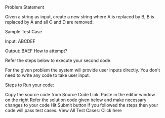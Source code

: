 Problem Statement

Given a string as input, create a new string where A is replaced by B, B is
replaced by A and all C and D are removed.

Sample Test Case

Input:
ABCDEF

Output:
BAEF
How to attempt?

Refer the steps below to execute your second code.

For the given problem the system will provide user inputs directly. You don't need to write any code to take user input.

Steps to Run your code:

Copy the source code from Source Code Link.
Paste in the editor window on the right
Refer the solution code given below and make necessary changes to your code
Hit Submit button
If you followed the steps then your code will pass test cases.
View All Test Cases: Click here
